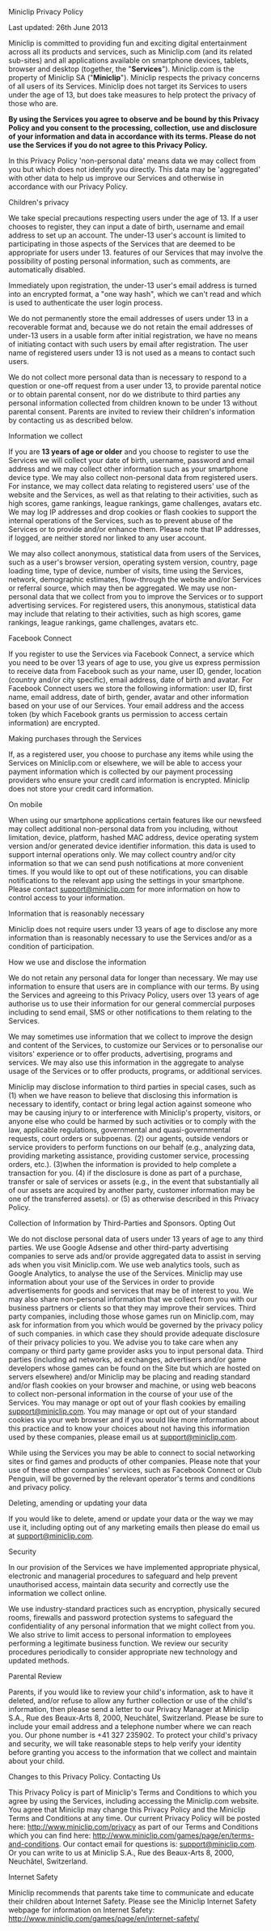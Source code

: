 Miniclip Privacy Policy

Last updated: 26th June 2013

Miniclip is committed to providing fun and exciting digital entertainment across all its products and services, such as Miniclip.com (and its related sub-sites) and all applications available on smartphone devices, tablets, browser and desktop (together, the "**Services**"). Miniclip.com is the property of Miniclip SA ("**Miniclip**"). Miniclip respects the privacy concerns of all users of its Services. Miniclip does not target its Services to users under the age of 13, but does take measures to help protect the privacy of those who are.

**By using the Services you agree to observe and be bound by this Privacy Policy and you consent to the processing, collection, use and disclosure of your information and data in accordance with its terms. Please do not use the Services if you do not agree to this Privacy Policy.**

In this Privacy Policy 'non-personal data' means data we may collect from you but which does not identify you directly. This data may be 'aggregated' with other data to help us improve our Services and otherwise in accordance with our Privacy Policy.

Children's privacy

We take special precautions respecting users under the age of 13. If a user chooses to register, they can input a date of birth, username and email address to set up an account. The under-13 user's account is limited to participating in those aspects of the Services that are deemed to be appropriate for users under 13. features of our Services that may involve the possibility of posting personal information, such as comments, are automatically disabled.

Immediately upon registration, the under-13 user's email address is turned into an encrypted format, a "one way hash", which we can't read and which is used to authenticate the user login process.

We do not permanently store the email addresses of users under 13 in a recoverable format and, because we do not retain the email addresses of under-13 users in a usable form after initial registration, we have no means of initiating contact with such users by email after registration. The user name of registered users under 13 is not used as a means to contact such users.

We do not collect more personal data than is necessary to respond to a question or one-off request from a user under 13, to provide parental notice or to obtain parental consent, nor do we distribute to third parties any personal information collected from children known to be under 13 without parental consent. Parents are invited to review their children's information by contacting us as described below.

Information we collect

If you are **13 years of age or older** and you choose to register to use the Services we will collect your date of birth, username, password and email address and we may collect other information such as your smartphone device type. We may also collect non-personal data from registered users. For instance, we may collect data relating to registered users' use of the website and the Services, as well as that relating to their activities, such as high scores, game rankings, league rankings, game challenges, avatars etc. We may log IP addresses and drop cookies or flash cookies to support the internal operations of the Services, such as to prevent abuse of the Services or to provide and/or enhance them. Please note that IP addresses, if logged, are neither stored nor linked to any user account.

We may also collect anonymous, statistical data from users of the Services, such as a user's browser version, operating system version, country, page loading time, type of device, number of visits, time using the Services, network, demographic estimates, flow-through the website and/or Services or referral source, which may then be aggregated. We may use non-personal data that we collect from you to improve the Services or to support advertising services. For registered users, this anonymous, statistical data may include that relating to their activities, such as high scores, game rankings, league rankings, game challenges, avatars etc.

Facebook Connect

If you register to use the Services via Facebook Connect, a service which you need to be over 13 years of age to use, you give us express permission to receive data from Facebook such as your name, user ID, gender, location (country and/or city specific), email address, date of birth and avatar. For Facebook Connect users we store the following information: user ID, first name, email address, date of birth, gender, avatar and other information based on your use of our Services. Your email address and the access token (by which Facebook grants us permission to access certain information) are encrypted.

Making purchases through the Services

If, as a registered user, you choose to purchase any items while using the Services on Miniclip.com or elsewhere, we will be able to access your payment information which is collected by our payment processing providers who ensure your credit card information is encrypted. Miniclip does not store your credit card information.

On mobile

When using our smartphone applications certain features like our newsfeed may collect additional non-personal data from you including, without limitation, device, platform, hashed MAC address, device operating system version and/or generated device identifier information. this data is used to support internal operations only. We may collect country and/or city information so that we can send push notifications at more convenient times. If you would like to opt out of these notifications, you can disable notifications to the relevant app using the settings in your smartphone. Please contact support@miniclip.com for more information on how to control access to your information.

Information that is reasonably necessary

Miniclip does not require users under 13 years of age to disclose any more information than is reasonably necessary to use the Services and/or as a condition of participation.

How we use and disclose the information

We do not retain any personal data for longer than necessary. We may use information to ensure that users are in compliance with our terms. By using the Services and agreeing to this Privacy Policy, users over 13 years of age authorise us to use their information for our general commercial purposes including to send email, SMS or other notifications to them relating to the Services.

We may sometimes use information that we collect to improve the design and content of the Services, to customize our Services or to personalise our visitors' experience or to offer products, advertising, programs and services. We may also use this information in the aggregate to analyse usage of the Services or to offer products, programs, or additional services.

Miniclip may disclose information to third parties in special cases, such as (1) when we have reason to believe that disclosing this information is necessary to identify, contact or bring legal action against someone who may be causing injury to or interference with Miniclip's property, visitors, or anyone else who could be harmed by such activities or to comply with the law, applicable regulations, governmental and quasi-governmental requests, court orders or subpoenas. (2) our agents, outside vendors or service providers to perform functions on our behalf (e.g., analyzing data, providing marketing assistance, providing customer service, processing orders, etc.). (3)when the information is provided to help complete a transaction for you. (4) if the disclosure is done as part of a purchase, transfer or sale of services or assets (e.g., in the event that substantially all of our assets are acquired by another party, customer information may be one of the transferred assets). or (5) as otherwise described in this Privacy Policy.

Collection of Information by Third-Parties and Sponsors. Opting Out

We do not disclose personal data of users under 13 years of age to any third parties. We use Google Adsense and other third-party advertising companies to serve ads and/or provide aggregated data to assist in serving ads when you visit Miniclip.com. We use web analytics tools, such as Google Analytics, to analyse the use of the Services. Miniclip may use information about your use of the Services in order to provide advertisements for goods and services that may be of interest to you. We may also share non-personal information that we collect from you with our business partners or clients so that they may improve their services. Third party companies, including those whose games run on Miniclip.com, may ask for information from you which would be governed by the privacy policy of such companies. in which case they should provide adequate disclosure of their privacy policies to you. We advise you to take care when any company or third party game provider asks you to input personal data. Third parties (including ad networks, ad exchanges, advertisers and/or game developers whose games can be found on the Site but which are hosted on servers elsewhere) and/or Miniclip may be placing and reading standard and/or flash cookies on your browser and machine, or using web beacons to collect non-personal information in the course of your use of the Services. You may manage or opt out of your flash cookies by emailing support@miniclip.com. You may manage or opt out of your standard cookies via your web browser and if you would like more information about this practice and to know your choices about not having this information used by these companies, please email us at support@miniclip.com.

While using the Services you may be able to connect to social networking sites or find games and products of other companies. Please note that your use of these other companies' services, such as Facebook Connect or Club Penguin, will be governed by the relevant operator's terms and conditions and privacy policy.

Deleting, amending or updating your data

If you would like to delete, amend or update your data or the way we may use it, including opting out of any marketing emails then please do email us at support@miniclip.com.

Security

In our provision of the Services we have implemented appropriate physical, electronic and managerial procedures to safeguard and help prevent unauthorised access, maintain data security and correctly use the information we collect online.

We use industry-standard practices such as encryption, physically secured rooms, firewalls and password protection systems to safeguard the confidentiality of any personal information that we might collect from you. We also strive to limit access to personal information to employees performing a legitimate business function. We review our security procedures periodically to consider appropriate new technology and updated methods.

Parental Review

Parents, if you would like to review your child's information, ask to have it deleted, and/or refuse to allow any further collection or use of the child's information, then please send a letter to our Privacy Manager at Miniclip S.A., Rue des Beaux-Arts 8, 2000, Neuchâtel, Switzerland. Please be sure to include your email address and a telephone number where we can reach you. Our phone number is +41 327 235902. To protect your child's privacy and security, we will take reasonable steps to help verify your identity before granting you access to the information that we collect and maintain about your child.

Changes to this Privacy Policy. Contacting Us

This Privacy Policy is part of Miniclip's Terms and Conditions to which you agree by using the Services, including accessing the Miniclip.com website. You agree that Miniclip may change this Privacy Policy and the Miniclip Terms and Conditions at any time. Our current Privacy Policy will be posted here: http://www.miniclip.com/privacy as part of our Terms and Conditions which you can find here: http://www.miniclip.com/games/page/en/terms-and-conditions. Our contact email for questions is: support@miniclip.com. Or you can write to us at Miniclip S.A., Rue des Beaux-Arts 8, 2000, Neuchâtel, Switzerland.

Internet Safety

Miniclip recommends that parents take time to communicate and educate their children about Internet Safety. Please see the Miniclip Internet Safety webpage for information on Internet Safety: http://www.miniclip.com/games/page/en/internet-safety/